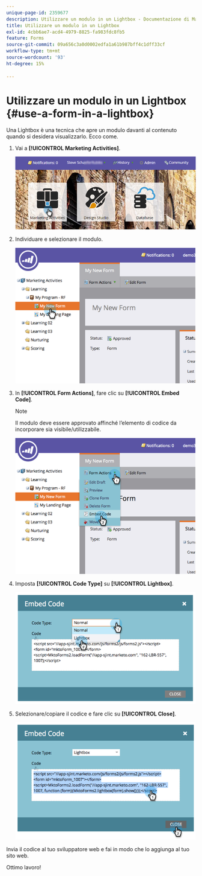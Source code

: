 ```yaml
---
unique-page-id: 2359677
description: Utilizzare un modulo in un Lightbox - Documentazione di Marketo - Documentazione del prodotto
title: Utilizzare un modulo in un Lightbox
exl-id: 4cbb6ae7-acd4-4979-8825-fa983fdc8fb5
feature: Forms
source-git-commit: 09a656c3a0d0002edfa1a61b987bff4c1dff33cf
workflow-type: tm+mt
source-wordcount: '93'
ht-degree: 15%

---
```


# Utilizzare un modulo in un Lightbox {#use-a-form-in-a-lightbox}

Una Lightbox è una tecnica che apre un modulo davanti al contenuto quando si desidera visualizzarlo. Ecco come.

1. Vai a **[!UICONTROL Marketing Activities]**.

   ![](assets/login-marketing-activities-8.png)

1. Individuare e selezionare il modulo.

   ![](assets/image2014-9-15-14-3a32-3a15.png)

1. In **[!UICONTROL Form Actions]**, fare clic su **[!UICONTROL Embed Code]**.

   >[!NOTE]
   >
   >Il modulo deve essere approvato affinché l’elemento di codice da incorporare sia visibile/utilizzabile.

   ![](assets/image2014-9-15-14-3a32-3a24.png)

1. Imposta **[!UICONTROL Code Type]** su **[!UICONTROL Lightbox]**.

   ![](assets/image2014-9-15-14-3a32-3a31.png)

1. Selezionare/copiare il codice e fare clic su **[!UICONTROL Close]**.

   ![](assets/image2014-9-15-14-3a32-3a39.png)

Invia il codice al tuo sviluppatore web e fai in modo che lo aggiunga al tuo sito web.

Ottimo lavoro!
